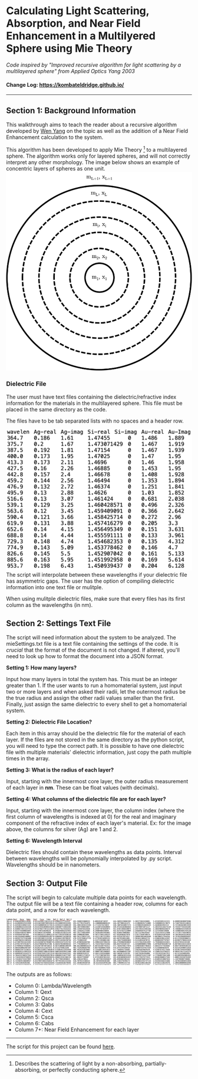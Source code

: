 # Calculating Light Scattering, Absorption, and Near Field Enhancement in a Multilyered Sphere using Mie Theory

*Code inspired by "Improved recursive algorithm for light scattering by a multilayered sphere" from Applied Optics Yang 2003*

#### Change Log: https://kombateldridge.github.io/

---

## Section 1: Background Information
This walkthrough aims to teach the reader about a recursive algorithm developed by [Wen Yang](https://opg.optica.org/ao/abstract.cfm?uri=ao-42-9-1710) on the topic as well as the addition of a Near Field Enhancement calculation to the system.

This algorithm has been developed to apply Mie Theory [^j] to a multilayered sphere. The algorithm works only for layered spheres, and will not correctly interpret any other morphology. The image below shows an example of concentric layers of spheres as one unit. 
![Multilayer Diagram](/pictures/multilayerimg.png)
### Dielectric File
The user must have text files containing the dielectric/refractive index information for the materials in the multilayered sphere. This file must be placed in the same directory as the code.

The files have to be tab separated lists with no spaces and a header row.

![Dielectric Example](/pictures/diel_img.png)
The script will interpolate between these wavelengths if your dielectric file has asymmetric gaps. The user has the option of compiling dielectric information into one text file or mulitple. 

When using mulitple dielectric files, make sure that every files has its first column as the wavelengths (in nm).

## Section 2: Settings Text File
The script will need information about the system to be analyzed. The mieSettings.txt file is a text file containing the settings of the code. It is *crucial* that the format of the document is not changed. If altered, you'll need to look up how to format the document into a JSON format.

**Setting 1: How many layers?**

Input how many layers in total the system has. This must be an integer greater than 1. If the user wants to run a homomaterial system, just input two or more layers and when asked their radii, let the outermost radius be the true radius and assign the other radii values smaller than the first. Finally, just assign the same dielectric to every shell to get a homomaterial system.

**Setting 2: Dielectric File Location?**

Each item in this array should be the dielectric file for the material of each layer. If the files are not stored in the same directory as the python script, you will need to type the correct path. It is possible to have one dielectric file with multiple materials' dielectric information, just copy the path multiple times in the array.

**Setting 3: What is the radius of each layer?**

Input, starting with the innermost core layer, the outer radius measurement of each layer in **nm**. These can be float values (with decimals).

**Setting 4: What columns of the dielectric file are for each layer?**

Input, starting with the innermost core layer, the column index (where the first column of wavelengths is indexed at 0) for the real and imaginary component of the refractive index of each layer's material. Ex: for the image above, the columns for silver (Ag) are 1 and 2.

**Setting 6: Wavelength Interval**

Dielectric files should contain these wavelengths as data points. Interval between wavelengths will be polynomially interpolated by .py script. Wavelengths should be in nanometers.

## Section 3: Output File

The script will begin to calculate multiple data points for each wavelength. The output file will be a text file containing a header row, columns for each data point, and a row for each wavelength.

![Output File](/pictures/output_img.png)

The outputs are as follows:

- Column 0: Lambda/Wavelength
- Column 1: Qext
- Column 2: Qsca
- Column 3: Qabs
- Column 4: Cext
- Column 5: Csca
- Column 6: Cabs
- Column 7+: Near Field Enhancement for each layer

---
The script for this project can be found [here](https://github.com/kombatEldridge/mieMultilayer/blob/194876399626b4e6be7a885a2d7a52cd65974582/mieMultilayer.py).

[^j]: Describes the scattering of light by a non-absorbing, partially-absorbing, or perfectly conducting sphere.
